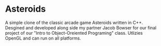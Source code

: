 # Asteroids
A simple clone of the classic arcade game Asteroids written in C++. Desgined and developed along side my partner Jacob Bowser for our final project of our "Intro to Object-Oreiented Programing" class. Utlizies OpenGL and can run on all platforms.
